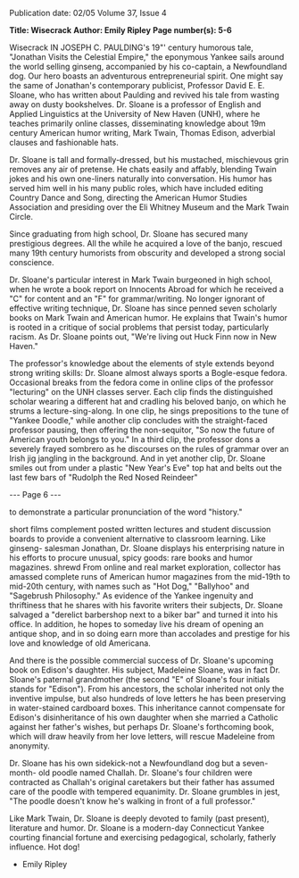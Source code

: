 Publication date: 02/05
Volume 37, Issue 4

**Title: Wisecrack**
**Author: Emily Ripley**
**Page number(s): 5-6**

Wisecrack 
IN JOSEPH C. 
PAULDING's 19"' 
century 
humorous tale, "Jonathan Visits the Celestial 
Empire," the eponymous Yankee sails around 
the world selling ginseng, accompanied by 
his co-captain, a Newfoundland dog. Our 
hero boasts an adventurous entrepreneurial 
spirit. One might say the same of Jonathan's 
contemporary publicist, Professor David E. 
E. Sloane, who has written about Paulding 
and revived his tale from wasting away on 
dusty bookshelves. Dr. Sloane is a professor 
of English and Applied Linguistics at the 
University of New Haven (UNH), where he 
teaches primarily online classes, disseminating 
knowledge about 19m century American 
humor writing, Mark Twain, Thomas Edison, 
adverbial clauses and fashionable hats. 

Dr. Sloane is tall and formally-dressed, 
but his mustached, mischievous grin removes 
any air of pretense. He chats easily and affably, 
blending Twain jokes and his own one-liners 
naturally into conversation. His humor has 
served him well in his many public roles, 
which have included editing Country Dance 
and Song, directing the American Humor 
Studies Association and presiding over the Eli 
Whitney Museum and the Mark Twain Circle. 

Since graduating from high school, Dr. Sloane 
has secured many prestigious degrees. All the 
while he acquired a love of the banjo, rescued 
many 19th century humorists from obscurity 
and developed a strong social conscience. 

Dr. Sloane's particular interest in Mark 
Twain burgeoned in high school, when he 
wrote a book report on Innocents Abroad for 
which he received a "C" for content and an 
"F" for grammar/writing. No longer ignorant 
of effective writing technique, Dr. Sloane has 
since penned seven scholarly books on Mark 
Twain and American humor. He explains 
that Twain's humor is rooted in a critique of 
social problems that persist today, particularly 
racism. As Dr. Sloane points out, "We're living 
out Huck Finn now in New Haven." 

The professor's knowledge about the 
elements of style extends beyond strong 
writing skills: Dr. Sloane almost always sports 
a Bogle-esque fedora. Occasional breaks from 
the fedora come in online clips of the professor 
"lecturing" on the UNH classes server. Each 
clip finds the distinguished scholar wearing a 
different hat and cradling his beloved banjo, 
on which he strums a lecture-sing-along. In 
one clip, he sings prepositions to the tune 
of "Yankee Doodle," while another clip 
concludes with the straight-faced professor 
pausing, then offering the non-sequitor, "So 
now the future of American youth belongs 
to you." In a third clip, the professor dons a 
severely frayed sombrero as he discourses on 
the rules of grammar over an Irish jig jangling 
in the background. And in yet another clip, Dr. 
Sloane smiles out from under a plastic "New 
Year's Eve" top hat and belts out the last few 
bars of "Rudolph the Red Nosed Reindeer" 


--- Page 6 ---

to demonstrate a particular 
pronunciation of the word 
"history." 

short 
films complement posted 
written lectures and student 
discussion boards to provide 
a convenient alternative 
to classroom learning. 
Like 
ginseng-
salesman Jonathan, 
Dr. Sloane displays 
his 
enterprising 
nature in his efforts 
to procure unusual, 
spicy goods: rare 
books and humor 
magazines. 
shrewd 
From 
online 
and 
real 
market 
exploration, 
collector has amassed 
complete 
runs of 
American 
humor 
magazines from the 
mid-19th to mid-20th 
century, 
with 
names 
such 
as 
"Hot 
Dog," 
"Ballyhoo" and "Sagebrush 
Philosophy." As evidence 
of the Yankee 
ingenuity 
and thriftiness that he shares 
with his favorite writers 
their subjects, Dr. Sloane salvaged a 
"derelict barbershop next to a biker bar" 
and turned it into his office. In addition, he 
hopes to someday live his dream of opening 
an antique shop, and in so doing earn more 
than accolades and prestige for his love and 
knowledge of old Americana. 

And there is the possible commercial 
success of Dr. Sloane's upcoming book on 
Edison's daughter. His subject, Madeleine 
Sloane, was in fact Dr. Sloane's paternal 
grandmother (the second "E" of Sloane's 
four initials stands for "Edison"). From his 
ancestors, the scholar inherited not only the 
inventive impulse, but also hundreds of love 
letters he has been preserving in water-stained 
cardboard boxes. This inheritance cannot 
compensate for Edison's disinheritance of his 
own daughter when she married a Catholic 
against her father's wishes, but perhaps Dr. 
Sloane's forthcoming book, which will draw 
heavily from her love letters, will rescue 
Madeleine from anonymity. 

Dr. Sloane has his own sidekick-not 
a Newfoundland dog but a seven-month-
old poodle named Challah. Dr. Sloane's four 
children were contracted as Challah's original 
caretakers but their father has assumed care 
of the poodle with tempered equanimity. 
Dr. Sloane grumbles in jest, "The poodle 
doesn't know he's walking in front of a full 
professor." 

Like Mark Twain, Dr. Sloane 
is deeply devoted to family (past 
present), 
literature and humor. Dr. 
Sloane is a modern-day 
Connecticut Yankee courting 
financial fortune and exercising 
pedagogical, 
scholarly, 
fatherly influence. Hot 
dog! 
- Emily Ripley